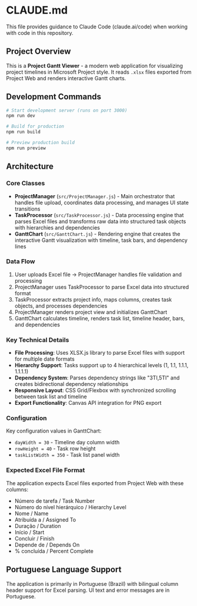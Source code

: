 # CLAUDE.md

This file provides guidance to Claude Code (claude.ai/code) when working with code in this repository.

## Project Overview

This is a **Project Gantt Viewer** - a modern web application for visualizing project timelines in Microsoft Project style. It reads `.xlsx` files exported from Project Web and renders interactive Gantt charts.

## Development Commands

```bash
# Start development server (runs on port 3000)
npm run dev

# Build for production
npm run build

# Preview production build
npm run preview
```

## Architecture

### Core Classes

- **ProjectManager** (`src/ProjectManager.js`) - Main orchestrator that handles file upload, coordinates data processing, and manages UI state transitions
- **TaskProcessor** (`src/TaskProcessor.js`) - Data processing engine that parses Excel files and transforms raw data into structured task objects with hierarchies and dependencies
- **GanttChart** (`src/GanttChart.js`) - Rendering engine that creates the interactive Gantt visualization with timeline, task bars, and dependency lines

### Data Flow

1. User uploads Excel file → ProjectManager handles file validation and processing
2. ProjectManager uses TaskProcessor to parse Excel data into structured format
3. TaskProcessor extracts project info, maps columns, creates task objects, and processes dependencies
4. ProjectManager renders project view and initializes GanttChart
5. GanttChart calculates timeline, renders task list, timeline header, bars, and dependencies

### Key Technical Details

- **File Processing**: Uses XLSX.js library to parse Excel files with support for multiple date formats
- **Hierarchy Support**: Tasks support up to 4 hierarchical levels (1, 1.1, 1.1.1, 1.1.1.1)
- **Dependency System**: Parses dependency strings like "3TI,5TI" and creates bidirectional dependency relationships
- **Responsive Layout**: CSS Grid/Flexbox with synchronized scrolling between task list and timeline
- **Export Functionality**: Canvas API integration for PNG export

### Configuration

Key configuration values in GanttChart:
- `dayWidth = 30` - Timeline day column width
- `rowHeight = 40` - Task row height
- `taskListWidth = 350` - Task list panel width

### Expected Excel File Format

The application expects Excel files exported from Project Web with these columns:
- Número de tarefa / Task Number
- Número do nível hierárquico / Hierarchy Level
- Nome / Name
- Atribuída a / Assigned To
- Duração / Duration
- Início / Start
- Concluir / Finish
- Depende de / Depends On
- % concluída / Percent Complete

## Portuguese Language Support

The application is primarily in Portuguese (Brazil) with bilingual column header support for Excel parsing. UI text and error messages are in Portuguese.